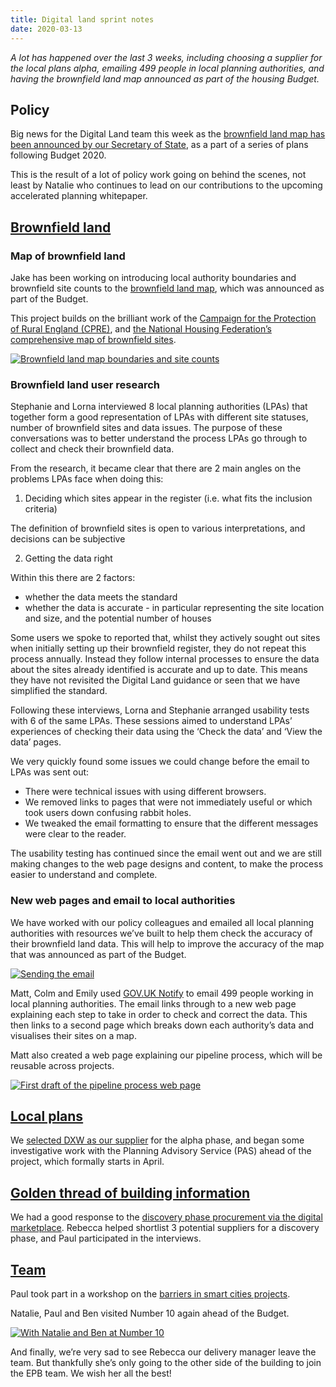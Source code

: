 ```yaml
---
title: Digital land sprint notes
date: 2020-03-13
---
```


_A lot has happened over the last 3 weeks, including choosing a supplier for the local plans alpha, emailing 499 people in local planning authorities, and having the brownfield land map announced as part of the housing Budget._

## Policy

Big news for the Digital Land team this week as the [brownfield land map has been announced by our Secretary of State](https://www.gov.uk/government/news/robert-jenrick-plans-for-the-future-to-get-britain-building), as a part of a series of plans following Budget 2020. 

This is the result of a lot of policy work going on behind the scenes, not least by Natalie who continues to lead on our contributions to the upcoming accelerated planning whitepaper.

## [Brownfield land](https://digital-land.github.io/project/brownfield-sites/) 

### Map of brownfield land

Jake has been working on introducing local authority boundaries and brownfield site counts to the [brownfield land map](https://digital-land.github.io/map/), which was announced as part of the Budget.

This project builds on the brilliant work of the [Campaign for the Protection of Rural England (CPRE)](https://www.cpre.org.uk/resources/state-of-brownfield-2019/), and [the National Housing Federation’s comprehensive map of brownfield sites](https://www.housing.org.uk/resources/housing-sites-brownfield-land-map/).

<a data-flickr-embed="true" href="https://www.flickr.com/photos/182343195@N08/49655234487/in/dateposted-public/" title="Brownfield land map boundaries and site counts"><img src="https://live.staticflickr.com/65535/49655234487_5d79184f7a_c.jpg" alt="Brownfield land map boundaries and site counts"></a>

### Brownfield land user research

Stephanie and Lorna interviewed 8 local planning authorities (LPAs) that together form a good representation of LPAs with different site statuses, number of brownfield sites and data issues. The purpose of these conversations was to better understand the process LPAs go through to collect and check their brownfield data. 

From the research, it became clear that there are 2 main angles on the problems LPAs face when doing this:

1. Deciding which sites appear in the register (i.e. what fits the inclusion criteria)

The definition of brownfield sites is open to various interpretations, and decisions can be subjective

2. Getting the data right

Within this there are 2 factors: 

* whether the data meets the standard 
* whether the data is accurate - in particular representing the site location and size, and the potential number of houses

Some users we spoke to reported that, whilst they actively sought out sites when initially setting up their brownfield register, they do not repeat this process annually. Instead they follow internal processes to ensure the data about the sites already identified is accurate and up to date. This means they have not revisited the Digital Land guidance or seen that we have simplified the standard.

Following these interviews, Lorna and Stephanie arranged usability tests with 6 of the same LPAs. These sessions aimed to understand LPAs’ experiences of checking their data using the ‘Check the data’ and ‘View the data’ pages. 

We very quickly found some issues we could change before the email to LPAs was sent out:

* There were technical issues with using different browsers.
* We removed links to pages that were not immediately useful or which took users down confusing rabbit holes.
* We tweaked the email formatting to ensure that the different messages were clear to the reader.

The usability testing has continued since the email went out and we are still making changes to the web page designs and content, to make the process easier to understand and complete.

### New web pages and email to local authorities

We have worked with our policy colleagues and emailed all local planning authorities with resources we’ve built to help them check the accuracy of their brownfield land data. This will help to improve the accuracy of the map that was announced as part of the Budget. 

<a href="https://www.flickr.com/photos/psd/49640390962/in/album-72157703657907285/" title="Sending the email"><img src="https://live.staticflickr.com/65535/49640390962_01fda230e1_c.jpg" alt="Sending the email"></a>

Matt, Colm and Emily used [GOV.UK Notify](https://www.notifications.service.gov.uk/) to email 499 people working in local planning authorities. The email links through to a new web page explaining each step to take in order to check and correct the data. This then links to a second page which breaks down each authority’s data and visualises their sites on a map.

Matt also created a web page explaining our pipeline process, which will be reusable across projects.

<a href="https://www.flickr.com/photos/182343195@N08/49625630358/in/dateposted-public/" title="Pipeline process web page"><img src="https://live.staticflickr.com/65535/49625630358_49b135fa52_c.jpg" alt="First draft of the pipeline process web page"></a> 

## [Local plans](https://digital-land.github.io/project/local-plans/)

We [selected DXW as our supplier](https://www.digitalmarketplace.service.gov.uk/digital-outcomes-and-specialists/opportunities/11591) for the alpha phase, and began some investigative work with the Planning Advisory Service (PAS) ahead of the project, which formally starts in April.

## [Golden thread of building information](https://digital-land.github.io/project/golden-thread-of-building-information/)

We had a good response to the [discovery phase procurement via the digital marketplace](https://www.digitalmarketplace.service.gov.uk/digital-outcomes-and-specialists/opportunities/11868). Rebecca helped shortlist 3 potential suppliers for a discovery phase, and Paul participated in the interviews.

## [Team](https://digital-land.github.io/about/)

Paul took part in a workshop on the [barriers in smart cities projects](https://twitter.com/marilina_toli/status/1238118116137328641).

Natalie, Paul and Ben visited Number 10 again ahead of the Budget.

<a data-flickr-embed="true" href="https://www.flickr.com/photos/psd/49583765323/in/dateposted-public/" title="With Natalie and Ben at Number 10"><img src="https://live.staticflickr.com/65535/49583765323_073177d8a1_c.jpg" alt="With Natalie and Ben at Number 10"></a>

And finally, we’re very sad to see Rebecca our delivery manager leave the team. But thankfully she’s only going to the other side of the building to join the EPB team. We wish her all the best!
